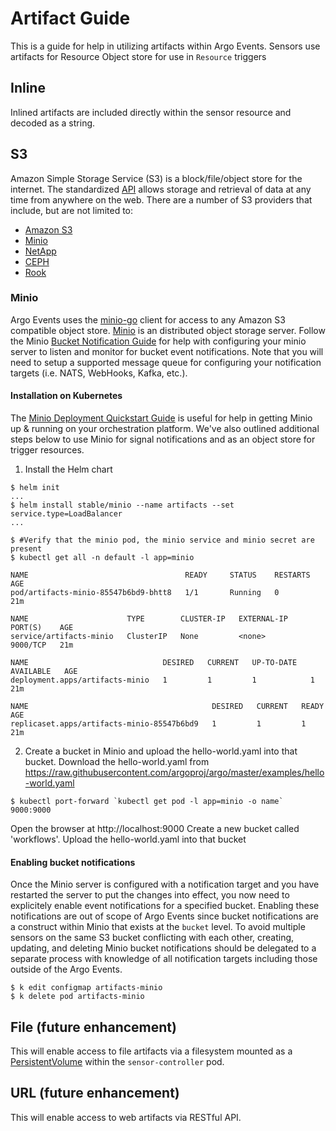 # Artifact Guide
This is a guide for help in utilizing artifacts within Argo Events. Sensors use artifacts for Resource Object store for use in `Resource` triggers

## Inline
Inlined artifacts are included directly within the sensor resource and decoded as a string.

## S3
Amazon Simple Storage Service (S3) is a block/file/object store for the internet. The standardized [API](https://docs.aws.amazon.com/AmazonS3/latest/API/Welcome.html) allows storage and retrieval of data at any time from anywhere on the web. There are a number of S3 providers that include, but are not limited to:
* [Amazon S3](https://aws.amazon.com/s3/?nc2=h_m1)
* [Minio](https://minio.io/)
* [NetApp](https://www.netapp.com/us/products/data-management-software/object-storage-grid-sds.aspx)
* [CEPH](http://docs.ceph.com/docs/master/radosgw/s3/)
* [Rook](https://rook.io/)

### Minio
Argo Events uses the [minio-go](https://github.com/minio/minio-go) client for access to any Amazon S3 compatible object store. [Minio](https://www.minio.io/) is an distributed object storage server. Follow the Minio [Bucket Notification Guide](https://docs.minio.io/docs/minio-bucket-notification-guide) for help with configuring your minio server to listen and monitor for bucket event notifications. Note that you will need to setup a supported message queue for configuring your notification targets (i.e. NATS, WebHooks, Kafka, etc.). 

#### Installation on Kubernetes
The [Minio Deployment Quickstart Guide](https://docs.minio.io/docs/minio-deployment-quickstart-guide.html) is useful for help in getting Minio up & running on your orchestration platform. We've also outlined additional steps below to use Minio for signal notifications and as an object store for trigger resources.

1. Install the Helm chart
```
$ helm init
...
$ helm install stable/minio --name artifacts --set service.type=LoadBalancer
...

$ #Verify that the minio pod, the minio service and minio secret are present
$ kubectl get all -n default -l app=minio

NAME                                   READY     STATUS    RESTARTS   AGE
pod/artifacts-minio-85547b6bd9-bhtt8   1/1       Running   0          21m

NAME                      TYPE        CLUSTER-IP   EXTERNAL-IP   PORT(S)    AGE
service/artifacts-minio   ClusterIP   None         <none>        9000/TCP   21m

NAME                              DESIRED   CURRENT   UP-TO-DATE   AVAILABLE   AGE
deployment.apps/artifacts-minio   1         1         1            1           21m

NAME                                         DESIRED   CURRENT   READY     AGE
replicaset.apps/artifacts-minio-85547b6bd9   1         1         1         21m
```

2. Create a bucket in Minio and upload the hello-world.yaml into that bucket.
Download the hello-world.yaml from https://raw.githubusercontent.com/argoproj/argo/master/examples/hello-world.yaml
```
$ kubectl port-forward `kubectl get pod -l app=minio -o name` 9000:9000
```
Open the browser at http://localhost:9000
Create a new bucket called 'workflows'.
Upload the hello-world.yaml into that bucket


#### Enabling bucket notifications
Once the Minio server is configured with a notification target and you have restarted the server to put the changes into effect, you now need to explicitely enable event notifications for a specified bucket. Enabling these notifications are out of scope of Argo Events since bucket notifications are a construct within Minio that exists at the `bucket` level. To avoid multiple sensors on the same S3 bucket conflicting with each other, creating, updating, and deleting Minio bucket notifications should be delegated to a separate process with knowledge of all notification targets including those outside of the Argo Events.
```
$ k edit configmap artifacts-minio
$ k delete pod artifacts-minio
```

## File (future enhancement)
This will enable access to file artifacts via a filesystem mounted as a [PersistentVolume](https://kubernetes.io/docs/concepts/storage/persistent-volumes/) within the `sensor-controller` pod. 

## URL (future enhancement)
This will enable access to web artifacts via RESTful API.
